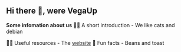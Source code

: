 ## Hi there 👋, were VegaUp

**Some infomation about us**
🙋‍♀️ A short introduction - We like cats and debian
<!--🌈 Contribution guidelines - how can the community get involved? -->
👩‍💻 Useful resources - The [website](https://vegaup.github.io/website)
🍿 Fun facts - Beans and toast
